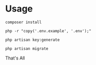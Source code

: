 
# Usage

``composer install``

``php -r "copy('.env.example', '.env');"``

``php artisan key:generate``

``php artisan migrate``

That's All
